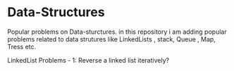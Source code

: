 # Data-Structures
Popular problems on Data-sturctures.
in this repository i am adding popular problems related to data strutures like LinkedLists , stack, Queue , Map, Tress etc.

LinkedList Problems -
1: Reverse a linked list iteratively?
